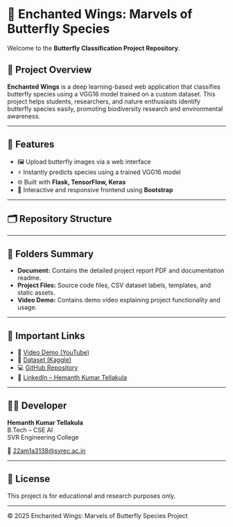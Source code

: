 # 🦋 Enchanted Wings: Marvels of Butterfly Species

Welcome to the **Butterfly Classification Project Repository**.

## 📌 Project Overview

**Enchanted Wings** is a deep learning-based web application that classifies butterfly species using a VGG16 model trained on a custom dataset. This project helps students, researchers, and nature enthusiasts identify butterfly species easily, promoting biodiversity research and environmental awareness.

---

## 🚀 Features

- 🖼️ Upload butterfly images via a web interface
- ⚡ Instantly predicts species using a trained VGG16 model
- 🌐 Built with **Flask, TensorFlow, Keras**
- 🎨 Interactive and responsive frontend using **Bootstrap**

---

## 🗂️ Repository Structure


---

## 📄 Folders Summary

- **Document:** Contains the detailed project report PDF and documentation readme.
- **Project Files:** Source code files, CSV dataset labels, templates, and static assets.
- **Video Demo:** Contains demo video explaining project functionality and usage.

---

## 🔗 Important Links

- 🎥 [Video Demo (YouTube)](https://youtu.be/3jqIZLPvj8c)
- 📂 [Dataset (Kaggle)](https://www.kaggle.com/datasets/gpiosenka/butterfly-images40-species)
- 💻 [GitHub Repository](https://github.com/HemanthKumar-38/Enchanted-Wings-Marvels-of-Butterfly-Species)
- 🔗 [LinkedIn – Hemanth Kumar Tellakula](https://www.linkedin.com/in/hemanth-kumar-54807736a/)

---

## 👨‍💻 Developer

**Hemanth Kumar Tellakula**  
B.Tech – CSE AI  
SVR Engineering College

📧 22am1a3138@svrec.ac.in

---

## 📝 License

This project is for educational and research purposes only.

---

© 2025 Enchanted Wings: Marvels of Butterfly Species Project
